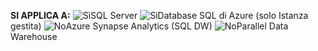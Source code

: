 <Token>**SI APPLICA A:** ![Sì](media/yes-icon.png)SQL Server ![Sì](media/yes-icon.png)Database SQL di Azure (solo Istanza gestita) ![No](media/no-icon.png)Azure Synapse Analytics (SQL DW) ![No](media/no-icon.png)Parallel Data Warehouse </Token>